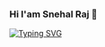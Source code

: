 ### Hi I'am Snehal Raj 👋
[![Typing SVG](https://readme-typing-svg.herokuapp.com?color=E37E10&lines=Web+developer;Learning+Flutter;Web3+enthusiast;Always+Learning;Loves+to+play+Valorant;Thinks+aliens+are+real)](https://git.io/typing-svg)
